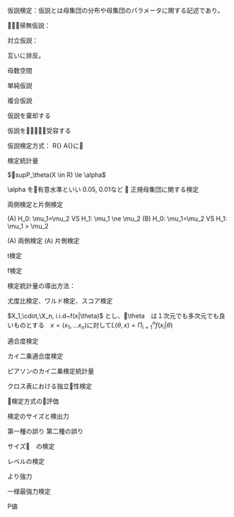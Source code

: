 

仮説検定：仮説とは母集団の分布や母集団のパラメータに関する記述であり。

帰無仮説：

対立仮説：

互いに排反。


母数空間

単純仮説

複合仮説

仮説を棄却する

仮説を受容する

仮説検定方式： R{} A{}に


検定統計量

$supP_\theta(X \in R) \le \alpha$

\alpha を有意水準といい 0.05, 0.01など

正規母集団に関する検定

両側検定と片側検定

(A) H_0: \mu_1=\mu_2 VS H_1: \mu_1 \ne \mu_2
(B) H_0: \mu_1=\mu_2 VS H_1: \mu_1 > \mu_2

(A) 両側検定
(A) 片側検定

t検定

f検定

検定統計量の導出方法：


尤度比検定、ワルド検定、スコア検定


$X_1,\cdot,\X_n, i.i.d~f(x|\theta)$ とし、\theta　は１次元でも多次元でも良いものとする　$x=(x_1,...x_n)$に対して$L(\theta, x)=\Pi^n_{i=1}f(x_i|\theta)$

適合度検定

カイ二乗適合度検定

ピアソンのカイ二乗検定統計量

クロス表における独立性検定

検定方式の評価

検定のサイズと検出力

第一種の誤り
第二種の誤り

サイズ　の検定

レベルの検定

より強力

一様最強力検定

P値
